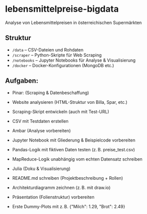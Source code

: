 # lebensmittelpreise-bigdata
Analyse von Lebensmittelpreisen in österreichischen Supermärkten

## Struktur
- `/data` – CSV-Dateien und Rohdaten
- `/scraper` – Python-Skripte für Web Scraping
- `/notebooks` – Jupyter Notebooks für Analyse & Visualisierung
- `/docker` – Docker-Konfigurationen (MongoDB etc.)

## Aufgaben: 
- Pinar: (Scraping & Datenbeschaffung)
- Website analysieren (HTML-Struktur von Billa, Spar, etc.)
- Scraping-Skript entwickeln (auch mit Test-URL)
- CSV mit Testdaten erstellen

- Ambar (Analyse vorbereiten)
- Jupyter Notebook mit Gliederung & Beispielcode vorbereiten
- Pandas-Logik mit fiktiven Daten testen (z. B. preise_test.csv)
- MapReduce-Logik unabhängig vom echten Datensatz schreiben

- Julia (Doku & Visualisierung)
- README.md schreiben (Projektbeschreibung + Rollen)
- Architekturdiagramm zeichnen (z. B. mit draw.io)
- Präsentation (Folienstruktur) vorbereiten
- Erste Dummy-Plots mit z. B. {"Milch": 1.29, "Brot": 2.49}
